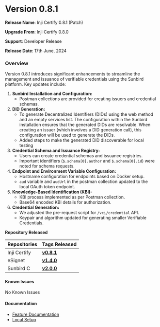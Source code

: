 # Version 0.8.1

**Release Name**: Inji Certify 0.8.1 (Patch)

**Upgrade From**: Inji Certify 0.8.0

**Support**: Developer Release

**Release Date**: 17th June, 2024

### **Overview**  <a href="#overview" id="overview"></a>

Version 0.8.1 introduces significant enhancements to streamline the management and issuance of verifiable credentials using the Sunbird platform. Key updates include:

1. **Sunbird Installation and Configuration:**
   * Postman collections are provided for creating issuers and credential schemas.
2. **DID Generation:**
   * To generate Decentralized Identifiers (DIDs) using the web method and an empty services list. The configuration within the Sunbird installation ensures that the generated DIDs are resolvable. When creating an issuer (which involves a DID generation call), this configuration will be used to generate the DIDs.
   * Added steps to make the generated DID discoverable for local testing
3. **Credential Schema and Issuance Registry:**
   * Users can create credential schemas and issuance registries.
   * Important identifiers (`$.schema[0].author` and `$.schema[0].id`) were noted for schema requests.
4. **Endpoint and Environment Variable Configuration:**
   * Hostname configuration for endpoints based on Docker setup.
   * `aud` variable and `audUrl` in the postman collection updated to the local OAuth token endpoint.
5. **Knowledge-Based Identification (KBI):**
   * KBI process implemented as per Postman collection.
   * Base64 encoded KBI details for authorization.
6. **Credential Generation:**
   * We adjusted the pre-request script for `/vci/credential` API.
   * Keypair and algorithm updated for generating smaller Verifiable Credentials.

**Repository Released**

| **Repositories** | **Tags Released**                                                                   |
| ---------------- | ----------------------------------------------------------------------------------- |
| Inji Certify     | [**v0.8.1**](https://github.com/mosip/inji-certify/tree/v0.8.1)                     |
| eSignet          | [**v1.4.0**](https://github.com/mosip/esignet/releases/tag/v1.4.0)                  |
| Sunbird C        | [**v2.0.0**](https://github.com/Sunbird-RC/sunbird-rc-core/releases/tag/v2.0.0-rc3) |

#### **Known Issues** <a href="#known-issues" id="known-issues"></a>

No Known Issues

#### **Documentation** <a href="#documentation" id="documentation"></a>

* [Feature Documentation](https://docs.mosip.io/inji/inji-certify/functional-overview/features)
* [Local Setup](https://docs.mosip.io/inji/inji-certify/build-and-deploy/local-setup)

